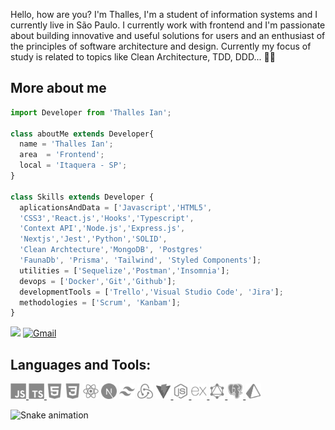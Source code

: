 Hello, how are you? I'm Thalles, I'm a student of information systems and I currently live in São Paulo. I currently work with frontend and I'm passionate about building innovative and useful solutions for users and an enthusiast of the principles of software architecture and design.
Currently my focus of study is related to topics like Clean Architecture, TDD, DDD... 🏴‍☠️


## More about me

```js
import Developer from 'Thalles Ian';

class aboutMe extends Developer{
  name = 'Thalles Ian';
  area  = 'Frontend';
  local = 'Itaquera - SP';
}

class Skills extends Developer {
  aplicationsAndData = ['Javascript','HTML5', 
  'CSS3','React.js','Hooks','Typescript',
  'Context API','Node.js','Express.js',
  'Nextjs','Jest','Python','SOLID',
  'Clean Archtecture','MongoDB', 'Postgres'
  'FaunaDb', 'Prisma', 'Tailwind', 'Styled Components'];
  utilities = ['Sequelize','Postman','Insomnia'];
  devops = ['Docker','Git','Github'];
  developmentTools = ['Trello','Visual Studio Code', 'Jira'];
  methodologies = ['Scrum', 'Kanbam'];
}
```

<p align="left">
<a href="https://www.linkedin.com/in/thalles-ian/" target="_blank"><img src="https://img.shields.io/badge/-LinkedIn-%230077B5?style=for-the-badge&logo=linkedin&logoColor=white" target="_blank"></a>   
<a href="mailto:thallesyam@gmail.com"><img src="https://img.shields.io/badge/Gmail-D14836?style=for-the-badge&logo=gmail&logoColor=white" alt="Gmail"/></a>
</p>  

## **Languages and Tools:**  

   
   <a href="https://www.javascript.com" target="_blank" rel="noreferrer noopener">
      <img src="https://raw.githubusercontent.com/0xShapeShifter/dev-story/master/public/images/skills/core/javascript.svg" alt="JavaScript" width="25" height="25" />
   </a> 
   <a href="https://www.typescriptlang.org" target="_blank" rel="noreferrer noopener">
      <img src="https://raw.githubusercontent.com/0xShapeShifter/dev-story/master/public/images/skills/core/typescript.svg" alt="Typescript" width="25" height="25" />
   </a>  
   <a href="https://html.com/html5/" target="_blank" rel="noreferrer noopener">
      <img src="https://raw.githubusercontent.com/0xShapeShifter/dev-story/master/public/images/skills/frontend/html5.svg" alt="HTML5" width="25" height="25" /></a> 
   <a href="https://css3.com" target="_blank" rel="noreferrer noopener">
      <img src="https://raw.githubusercontent.com/0xShapeShifter/dev-story/master/public/images/skills/frontend/css3.svg" alt="CSS3" width="25" height="25" /></a> 
   <a href="https://reactjs.org" target="_blank" rel="noreferrer noopener">
      <img src="https://raw.githubusercontent.com/0xShapeShifter/dev-story/master/public/images/skills/frontend/react.svg" alt="React" width="25" height="25" /></a> 
   <a href="https://nextjs.org" target="_blank" rel="noreferrer noopener">
      <img src="https://raw.githubusercontent.com/0xShapeShifter/dev-story/master/public/images/skills/frontend/nextjs.svg" alt="NextJS" width="25" height="25" /></a> 
   <a href="http://tailwindcss.com" target="_blank" rel="noreferrer noopener">
      <img src="https://raw.githubusercontent.com/0xShapeShifter/dev-story/master/public/images/skills/frontend/tailwind.svg" alt="Tailwind" width="25" height="25" /></a> 
   <a href="https://redux.js.org" target="_blank" rel="noreferrer noopener">
      <img src="https://raw.githubusercontent.com/0xShapeShifter/dev-story/master/public/images/skills/frontend/redux.svg" alt="Redux" width="25" height="25" /></a> 
   <a href="http://vitejs.dev/" target="_blank" rel="noreferrer noopener">
      <img src="https://raw.githubusercontent.com/0xShapeShifter/dev-story/master/public/images/skills/frontend/vite.svg" alt="Vite" width="25" height="25" />
   </a>  
   <a href="https://nodejs.org" target="_blank" rel="noreferrer noopener">
      <img src="https://raw.githubusercontent.com/0xShapeShifter/dev-story/master/public/images/skills/backend/nodejs.svg" alt="NodeJS" width="25" height="25" />
   </a> 
   <a href="http://expressjs.com" target="_blank" rel="noreferrer noopener">
      <img src="https://raw.githubusercontent.com/0xShapeShifter/dev-story/master/public/images/skills/backend/express.svg" alt="Express" width="25" height="25" />
   </a> 
   <a href="https://graphql.org" target="_blank" rel="noreferrer noopener">
      <img src="https://raw.githubusercontent.com/0xShapeShifter/dev-story/master/public/images/skills/backend/graphql.svg" alt="GraphQL" width="25" height="25" />
   </a> 
   <a href="https://www.postgresql.org" target="_blank" rel="noreferrer noopener">
      <img src="https://raw.githubusercontent.com/0xShapeShifter/dev-story/master/public/images/skills/backend/postgresql.svg" alt="PostgreSQL" width="25" height="25" />
   </a> 
   <a href="http://prisma.io" target="_blank" rel="noreferrer noopener">
      <img src="https://raw.githubusercontent.com/0xShapeShifter/dev-story/master/public/images/skills/backend/prisma.svg" alt="Prisma" width="25" height="25" />
   </a> 

![Snake animation](https://github.com/thallesyam/thallesyam/blob/output/github-contribution-grid-snake.svg)
    
</div> 
  
 
